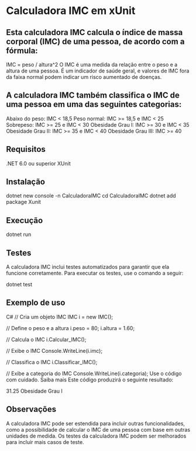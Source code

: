 # Calculadora IMC em xUnit

## Esta calculadora IMC calcula o índice de massa corporal (IMC) de uma pessoa, de acordo com a fórmula:

IMC = peso / altura^2
O IMC é uma medida da relação entre o peso e a altura de uma pessoa. É um indicador de saúde geral, e valores de IMC fora da faixa normal podem indicar um risco aumentado de doenças.

## A calculadora IMC também classifica o IMC de uma pessoa em uma das seguintes categorias:

Abaixo do peso: IMC < 18,5
Peso normal: IMC >= 18,5 e IMC < 25
Sobrepeso: IMC >= 25 e IMC < 30
Obesidade Grau I: IMC >= 30 e IMC < 35
Obesidade Grau II: IMC >= 35 e IMC < 40
Obesidade Grau III: IMC >= 40

## Requisitos

.NET 6.0 ou superior
XUnit

## Instalação

dotnet new console -n CalculadoraIMC
cd CalculadoraIMC
dotnet add package Xunit

## Execução

dotnet run

## Testes

A calculadora IMC inclui testes automatizados para garantir que ela funcione corretamente. Para executar os testes, use o comando a seguir:

dotnet test

## Exemplo de uso

C#
// Cria um objeto IMC
IMC i = new IMC();

// Define o peso e a altura
i.peso = 80;
i.altura = 1.60;

// Calcula o IMC
i.Calcular_IMC();

// Exibe o IMC
Console.WriteLine(i.imc);

// Classifica o IMC
i.Classificar_IMC();

// Exibe a categoria do IMC
Console.WriteLine(i.categoria);
Use o código com cuidado. Saiba mais
Este código produzirá o seguinte resultado:

31.25
Obesidade Grau I

## Observações

A calculadora IMC pode ser estendida para incluir outras funcionalidades, como a possibilidade de calcular o IMC de uma pessoa com base em outras unidades de medida.
Os testes da calculadora IMC podem ser melhorados para incluir mais casos de teste.